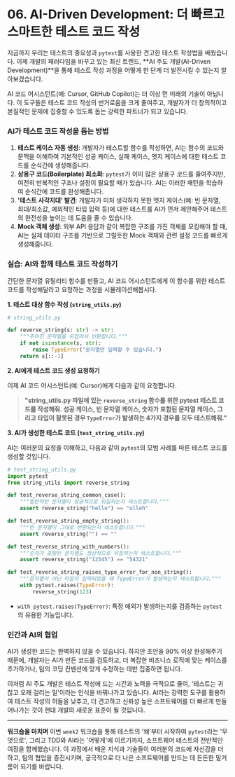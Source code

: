 # 06. AI-Driven Development: 더 빠르고 스마트한 테스트 코드 작성

지금까지 우리는 테스트의 중요성과 `pytest`를 사용한 견고한 테스트 작성법을 배웠습니다. 이제 개발의 패러다임을 바꾸고 있는 최신 트렌드, **AI 주도 개발(AI-Driven Development)**을 통해 테스트 작성 과정을 어떻게 한 단계 더 발전시킬 수 있는지 알아보겠습니다.

AI 코드 어시스턴트(예: Cursor, GitHub Copilot)는 더 이상 먼 미래의 기술이 아닙니다. 이 도구들은 테스트 코드 작성의 번거로움을 크게 줄여주고, 개발자가 더 창의적이고 본질적인 문제에 집중할 수 있도록 돕는 강력한 파트너가 되고 있습니다.

### AI가 테스트 코드 작성을 돕는 방법

1.  **테스트 케이스 자동 생성**: 개발자가 테스트할 함수를 작성하면, AI는 함수의 코드와 문맥을 이해하여 기본적인 성공 케이스, 실패 케이스, 엣지 케이스에 대한 테스트 코드를 순식간에 생성해줍니다.
2.  **상용구 코드(Boilerplate) 최소화**: `pytest`가 이미 많은 상용구 코드를 줄여주지만, 여전히 반복적인 구조나 설정이 필요할 때가 있습니다. AI는 이러한 패턴을 학습하여 순식간에 코드를 완성해줍니다.
3.  **'테스트 사각지대' 발견**: 개발자가 미처 생각하지 못한 엣지 케이스(예: 빈 문자열, 최대/최소값, 예외적인 타입 입력 등)에 대한 테스트를 AI가 먼저 제안해주어 테스트의 완전성을 높이는 데 도움을 줄 수 있습니다.
4.  **Mock 객체 생성**: 외부 API 응답과 같이 복잡한 구조를 가진 객체를 모킹해야 할 때, AI는 실제 데이터 구조를 기반으로 그럴듯한 Mock 객체와 관련 설정 코드를 빠르게 생성해줍니다.

### 실습: AI와 함께 테스트 코드 작성하기

간단한 문자열 유틸리티 함수를 만들고, AI 코드 어시스턴트에게 이 함수를 위한 테스트 코드를 작성해달라고 요청하는 과정을 시뮬레이션해봅시다.

**1. 테스트 대상 함수 작성 (`string_utils.py`)**

```python
# string_utils.py

def reverse_string(s: str) -> str:
    """주어진 문자열을 뒤집어서 반환합니다."""
    if not isinstance(s, str):
        raise TypeError("문자열만 입력할 수 있습니다.")
    return s[::-1]
```

**2. AI에게 테스트 코드 생성 요청하기**

이제 AI 코드 어시스턴트(예: Cursor)에게 다음과 같이 요청합니다.

> **"string_utils.py 파일에 있는 `reverse_string` 함수를 위한 pytest 테스트 코드를 작성해줘. 성공 케이스, 빈 문자열 케이스, 숫자가 포함된 문자열 케이스, 그리고 타입이 잘못된 경우 `TypeError`가 발생하는 4가지 경우를 모두 테스트해줘."**

**3. AI가 생성한 테스트 코드 (`test_string_utils.py`)**

AI는 여러분의 요청을 이해하고, 다음과 같이 `pytest`의 모범 사례를 따른 테스트 코드를 생성할 것입니다.

```python
# test_string_utils.py
import pytest
from string_utils import reverse_string

def test_reverse_string_common_case():
    """일반적인 문자열이 성공적으로 뒤집히는지 테스트합니다."""
    assert reverse_string("hello") == "olleh"

def test_reverse_string_empty_string():
    """빈 문자열이 그대로 반환되는지 테스트합니다."""
    assert reverse_string("") == ""

def test_reverse_string_with_numbers():
    """숫자가 포함된 문자열도 정상적으로 뒤집히는지 테스트합니다."""
    assert reverse_string("12345") == "54321"

def test_reverse_string_raises_type_error_for_non_string():
    """문자열이 아닌 타입이 입력되었을 때 TypeError가 발생하는지 테스트합니다."""
    with pytest.raises(TypeError):
        reverse_string(123)
```
-   `with pytest.raises(TypeError)`: 특정 예외가 발생하는지를 검증하는 `pytest`의 유용한 기능입니다.

### 인간과 AI의 협업

AI가 생성한 코드는 완벽하지 않을 수 있습니다. 하지만 초안을 90% 이상 완성해주기 때문에, 개발자는 AI가 만든 코드를 검토하고, 더 복잡한 비즈니스 로직에 맞는 케이스를 추가하거나, 팀의 코딩 컨벤션에 맞게 수정하는 데만 집중하면 됩니다.

이처럼 AI 주도 개발은 테스트 작성에 드는 시간과 노력을 극적으로 줄여, '테스트는 귀찮고 오래 걸리는 일'이라는 인식을 바꿔나가고 있습니다. AI라는 강력한 도구를 활용하여 테스트 작성의 허들을 낮추고, 더 견고하고 신뢰성 높은 소프트웨어를 더 빠르게 만들어나가는 것이 현대 개발의 새로운 표준이 될 것입니다.

---
**워크숍을 마치며**
이번 `week2` 워크숍을 통해 테스트의 '왜'부터 시작하여 `pytest`라는 '무엇으로', 그리고 TDD와 AI라는 '어떻게'에 이르기까지, 소프트웨어 테스트의 전반적인 여정을 함께했습니다. 이 과정에서 배운 지식과 기술들이 여러분의 코드에 자신감을 더하고, 팀의 협업을 증진시키며, 궁극적으로 더 나은 소프트웨어를 만드는 데 든든한 밑거름이 되기를 바랍니다.
